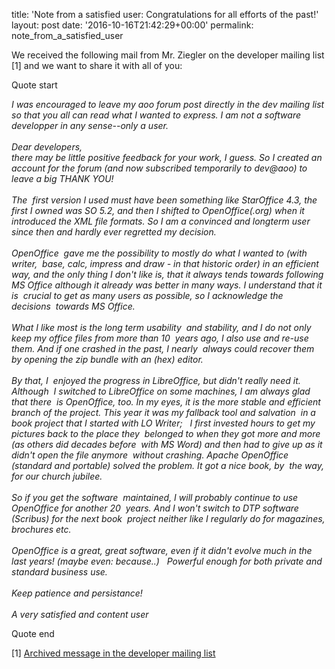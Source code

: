 title: 'Note from a satisfied user: Congratulations for all efforts of the past!'
layout: post
date: '2016-10-16T21:42:29+00:00'
permalink: note_from_a_satisfied_user

<p>We received the following mail from Mr. Ziegler on the developer mailing list [1] and we want to share it with all of you:<br /></p> 
  <p>Quote start<br /></p> 
  <p><i>I was encouraged to leave my aoo forum post directly in the dev mailing 
list so that you all can read what I wanted to express. I am not a 
software developper in any sense--only a user.
<br /><br />Dear developers,
</i> <i><br />there may be little positive feedback for your work, I guess. So I 
created an account for the forum (and now subscribed temporarily to 
dev@aoo) to leave a big THANK YOU!
<br /><br />The&nbsp; first version I used must have been something like StarOffice 
4.3, the&nbsp; first I owned was SO 5.2, and then I shifted to 
OpenOffice(.org) when it&nbsp; introduced the XML file formats. So I am a 
convinced and longterm user&nbsp; since then and hardly ever regretted my 
decision.
</i> <i><br /><br />OpenOffice&nbsp; gave me the possibility to mostly do what I wanted to 
(with writer,&nbsp; base, calc, impress and draw - in that historic order) in
 an efficient&nbsp; way, and the only thing I don't like is, that it always 
tends towards following&nbsp; MS Office although it already was better in 
many ways. I understand that it is&nbsp; crucial to get as many users as 
possible, so I acknowledge the decisions&nbsp; towards MS Office.
</i> <i><br /><br />What I like most is the long term usability&nbsp; and stability, and I do
 not only keep my office files from more than 10&nbsp; years ago, I also use 
and re-use them. And if one crashed in the past, I nearly&nbsp; always could 
recover them by opening the zip bundle with an (hex) editor.
</i> <i><br /><br />By that, I&nbsp; enjoyed the progress in LibreOffice, but didn't really 
need it. Although&nbsp; I switched to LibreOffice on some machines, I am 
always glad that there&nbsp; is OpenOffice, too. In my eyes, it is the more 
stable and efficient&nbsp; branch of the project. This year it was my 
fallback tool and salvation&nbsp; in a book project that I started with LO 
Writer;&nbsp;&nbsp; I first invested hours to get my pictures back to the place 
they&nbsp; belonged to when they got more and more (as others did decades 
before&nbsp; with MS Word) and then had to give up as it didn't open the file
 anymore&nbsp; without crashing. Apache OpenOffice (standard and portable) 
solved the problem. It got a nice book, by&nbsp; the way, for our church 
jubilee.
</i> <i><br /><br />So if you get the software&nbsp; maintained, I will probably continue to 
use OpenOffice for another 20&nbsp; years. And I won't switch to DTP software
 (Scribus) for the next book&nbsp; project neither like I regularly do for 
magazines, brochures etc.
</i> <i><br /><br />OpenOffice is a great, great software, even if it didn't evolve much
 in the last years! (maybe even: because..)&nbsp;&nbsp; Powerful enough for both 
private and standard business use.
</i> <i><br /><br />Keep patience and persistance!
</i> <i><br /><br />A very satisfied and content user </i> </p> 
  <p>Quote end<br /></p> 
  <p>[1] <a href="http://mail-archives.apache.org/mod_mbox/openoffice-dev/201610.mbox/%3C2137ac11e13907261a14ca11752eb75a%40email.freenet.de%3E">Archived message in the developer mailing list</a><a href="http://mail-archives.apache.org/mod_mbox/openoffice-dev/201610.mbox/%3C2137ac11e13907261a14ca11752eb75a%40email.freenet.de%3E"></a></p> 
  <p><br /></p>
